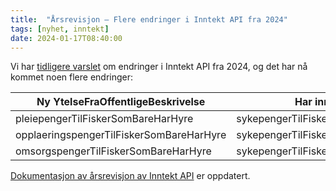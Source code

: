 ```yaml
---
title:  "Årsrevisjon – Flere endringer i Inntekt API fra 2024"
tags: [nyhet, inntekt]
date: 2024-01-17T08:40:00
---
```

Vi har [tidligere varslet](2023-12-15-aarsrevisjon-inntekt-2024.md) om endringer i Inntekt API fra 2024, og det har nå kommet noen flere endringer:

| Ny YtelseFraOffentligeBeskrivelse |	Har inngått i |	SBL |	OTP |
|---|---|---|---|
| pleiepengerTilFiskerSomBareHarHyre |	sykepengerTilFiskerSomBareHarHyre |	X	| X |
| opplaeringspengerTilFiskerSomBareHarHyre |	sykepengerTilFiskerSomBareHarHyre	| X	| X |
| omsorgspengerTilFiskerSomBareHarHyre |	sykepengerTilFiskerSomBareHarHyre	| X	| X |

[Dokumentasjon av årsrevisjon av Inntekt API](../docs/api/inntekt?tab=Årsrevisjon) er oppdatert.

